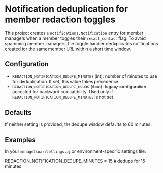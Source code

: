 Notification deduplication for member redaction toggles
=====================================================

This project creates a `notifications.Notification` entry for member managers when a
member toggles their `redact_contact` flag. To avoid spamming member managers, the
toggle handler deduplicates notifications created for the same member URL within a
short time window.

Configuration
-------------
- `REDACTION_NOTIFICATION_DEDUPE_MINUTES` (int): number of minutes to use for
  deduplication. If set, this value takes precedence.
- `REDACTION_NOTIFICATION_DEDUPE_HOURS` (float): legacy configuration accepted for
  backward compatibility. Used only if `REDACTION_NOTIFICATION_DEDUPE_MINUTES` is
  not set.

Defaults
--------
If neither setting is provided, the dedupe window defaults to 60 minutes.

Examples
--------
In your `manage2soar/settings.py` or environment-specific settings file:

REDACTION_NOTIFICATION_DEDUPE_MINUTES = 15  # dedupe for 15 minutes
